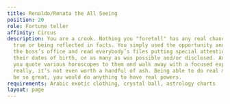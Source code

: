 ```yaml
---
title: Renaldo/Renata the All Seeing
position: 20
role: Fortune teller
affinity: Circus
description: You are a crook. Nothing you "foretell" has any real chance of coming
  true or being reflected in facts. You simply used the opportunity and snuck into
  the boss’s office and read everybody’s files putting special attention to remembering
  their dates of birth, or as many as was possible and/or disclosed. And since then
  you quote various horoscopes to them and walk away with a focused expression. But
  really, it’s not even worth a handful of ash. Being able to do real magic would
  be so great, you would do anything to have real powers.
requirements: Arabic exotic clothing, crystal ball, astrology charts
layout: page
---
```


